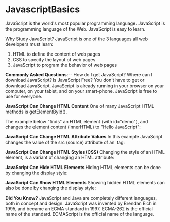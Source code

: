 # JavascriptBasics
JavaScript is the world's most popular programming language.
JavaScript is the programming language of the Web.
JavaScript is easy to learn.

Why Study JavaScript?
JavaScript is one of the 3 languages all web developers must learn:
   1. HTML to define the content of web pages
   2. CSS to specify the layout of web pages
   3. JavaScript to program the behavior of web pages

**Commonly Asked Questions**:--
How do I get JavaScript?
Where can I download JavaScript?
Is JavaScript Free?
You don't have to get or download JavaScript.
JavaScript is already running in your browser on your computer, on your tablet, and on your smart-phone.
JavaScript is free to use for everyone.

**JavaScript Can Change HTML Content**
One of many JavaScript HTML methods is getElementById().

The example below "finds" an HTML element (with id="demo"), and changes the element content (innerHTML) to "Hello JavaScript":

**JavaScript Can Change HTML Attribute Values**
In this example JavaScript changes the value of the src (source) attribute of an <img> tag:

**JavaScript Can Change HTML Styles (CSS)**
Changing the style of an HTML element, is a variant of changing an HTML attribute:

**JavaScript Can Hide HTML Elements**
Hiding HTML elements can be done by changing the display style:

**JavaScript Can Show HTML Elements**
Showing hidden HTML elements can also be done by changing the display style:

**Did You Know?**
JavaScript and Java are completely different languages, both in concept and design.
JavaScript was invented by Brendan Eich in 1995, and became an ECMA standard in 1997.
ECMA-262 is the official name of the standard. ECMAScript is the official name of the language.